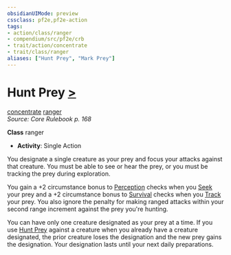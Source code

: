 ```yaml
---
obsidianUIMode: preview
cssclass: pf2e,pf2e-action
tags:
- action/class/ranger
- compendium/src/pf2e/crb
- trait/action/concentrate
- trait/class/ranger
aliases: ["Hunt Prey", "Mark Prey"]
---
```

# Hunt Prey [>](chapter-9-playing-the-game.md#Actions "Single Action")
[concentrate](concentrate.md)  [ranger](rules/traits/ranger.md)  
*Source: Core Rulebook p. 168*  

**Class** ranger
- **Activity**: Single Action

You designate a single creature as your prey and focus your attacks against that creature. You must be able to see or hear the prey, or you must be tracking the prey during exploration.

You gain a +2 circumstance bonus to [Perception](../../compendium/skills.md#Perception) checks when you [Seek](seek.md) your prey and a +2 circumstance bonus to [Survival](../../compendium/skills.md#Survival) checks when you [Track](track.md) your prey. You also ignore the penalty for making ranged attacks within your second range increment against the prey you're hunting.

You can have only one creature designated as your prey at a time. If you use [Hunt Prey](../../../..//TTRPGShare-Pathfinder-2E-Vault/rules/actions/hunt-prey.md) against a creature when you already have a creature designated, the prior creature loses the designation and the new prey gains the designation. Your designation lasts until your next daily preparations.